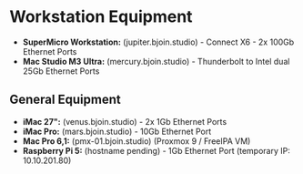 # Workstation Equipment

*   **SuperMicro Workstation:** (jupiter.bjoin.studio) - Connect X6 - 2x 100Gb Ethernet Ports
*   **Mac Studio M3 Ultra:** (mercury.bjoin.studio) - Thunderbolt to Intel dual 25Gb Ethernet Ports

## General Equipment

*   **iMac 27":** (venus.bjoin.studio) - 2x 1Gb Ethernet Ports
*   **iMac Pro:** (mars.bjoin.studio) - 10Gb Ethernet Port
*   **Mac Pro 6,1:** (pmx-01.bjoin.studio) (Proxmox 9 / FreeIPA VM)
*   **Raspberry Pi 5:** (hostname pending) - 1Gb Ethernet Port (temporary IP: 10.10.201.80)

